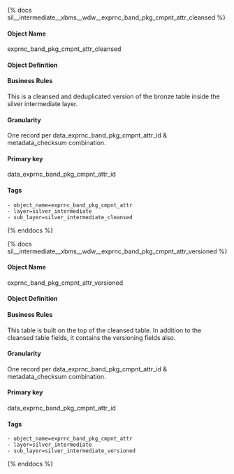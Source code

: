 {% docs sil__intermediate__xbms__wdw__exprnc_band_pkg_cmpnt_attr_cleansed %}

#### Object Name
exprnc_band_pkg_cmpnt_attr_cleansed

#### Object Definition


#### Business Rules
This is a cleansed and deduplicated version of the bronze table inside the silver intermediate layer.

#### Granularity
One record per data_exprnc_band_pkg_cmpnt_attr_id & metadata_checksum combination.

#### Primary key
data_exprnc_band_pkg_cmpnt_attr_id

#### Tags
    - object_name=exprnc_band_pkg_cmpnt_attr
    - layer=silver_intermediate
    - sub_layer=silver_intermediate_cleansed

{% enddocs %}

{% docs sil__intermediate__xbms__wdw__exprnc_band_pkg_cmpnt_attr_versioned %}

#### Object Name
exprnc_band_pkg_cmpnt_attr_versioned

#### Object Definition


#### Business Rules
This table is built on the top of the cleansed table. In addition to the cleansed table fields, it contains the versioning fields also.

#### Granularity
One record per data_exprnc_band_pkg_cmpnt_attr_id & metadata_checksum combination.

#### Primary key
data_exprnc_band_pkg_cmpnt_attr_id

#### Tags
    - object_name=exprnc_band_pkg_cmpnt_attr
    - layer=silver_intermediate
    - sub_layer=silver_intermediate_versioned

{% enddocs %}
